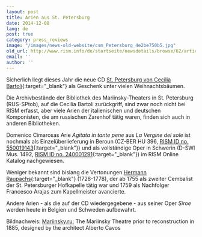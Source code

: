 ```yaml
---
layout: post
title: Arien aus St. Petersburg
date: 2014-12-08
lang: de
post: true
category: press_reviews
image: "/images/news-old-website/csm_Petersburg_4e2be750b5.jpg"
old_url: http://www.rism.info/de/startseite/newsdetails/browse/62/article/64/arias-from-st-petersburg.html
email: ''
author: ''
---
```


Sicherlich liegt dieses Jahr die neue CD [St. Petersburg von Cecilia Bartoli](http://ceciliabartolionline.com/st-petersburg/){:target="_blank"} als Geschenk unter vielen Weihnachtsbäumen.

Die Archivbestände der Bibliothek des Mariinsky-Theaters in St. Petersburg (RUS-SPtob), auf die Cecilia Bartoli zurückgriff, sind zwar noch nicht bei RISM erfasst, aber viele Arien der italienischen und deutschen Komponisten, die am russischen Zarenhof tätig waren, finden sich auch in anderen Bibliotheken.

Domenico Cimarosas Arie _Agitata in tante pene_ aus _La Vergine del sole_ ist nochmals als Einzelüberlieferung in Beroun (CZ-BER HU 396, [RISM ID no. 550019143](https://opac.rism.info/search?View=rism&localkey=550019143){:target="_blank"}) und als vollständige Oper in Schwerin (D-SWl Mus. 1492, [RISM ID no. 240001291](https://opac.rism.info/search?View=rism&localkey=240001291){:target="_blank"}) im RISM Online Katalog nachgewiesen.

Weniger bekannt sind bislang die Vertonungen [Hermann Raupachs](https://opac.rism.info/search?View=rism&author=Raupach+Hermann){:target="_blank"} (1728-1778), der ab 1755 als zweiter Cembalist der St. Petersburger Hofkapelle tätig war und 1759 als Nachfolger Francesco Arajas zum Kapellmeister avancierte.

Andere Arien - als die auf der CD wiedergegebene - aus seiner Oper _Siroe_ werden heute in Belgien und Schweden aufbewahrt.

Bildnachweis: [Mariinsky.ru:](http://www.mariinsky.ru/en/about/history_theatre/mariinsky_theatre/) The Mariinsky Theatre prior to reconstruction in 1885, designed by the architect Alberto Cavos

